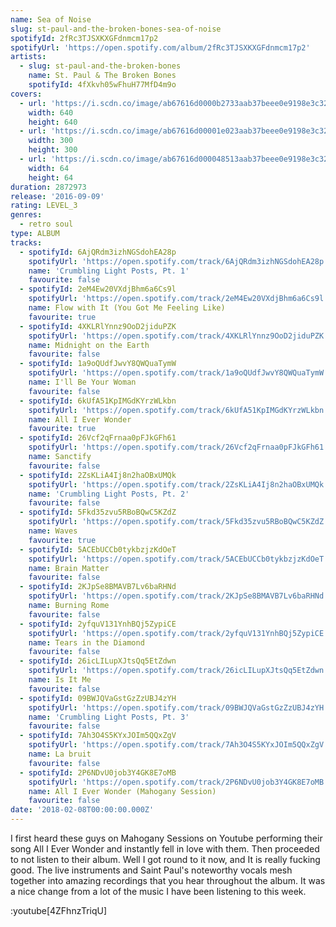 ```yaml
---
name: Sea of Noise
slug: st-paul-and-the-broken-bones-sea-of-noise
spotifyId: 2fRc3TJSXKXGFdnmcm17p2
spotifyUrl: 'https://open.spotify.com/album/2fRc3TJSXKXGFdnmcm17p2'
artists:
  - slug: st-paul-and-the-broken-bones
    name: St. Paul & The Broken Bones
    spotifyId: 4fXkvh05wFhuH77MfD4m9o
covers:
  - url: 'https://i.scdn.co/image/ab67616d0000b2733aab37beee0e9198e3c324e7'
    width: 640
    height: 640
  - url: 'https://i.scdn.co/image/ab67616d00001e023aab37beee0e9198e3c324e7'
    width: 300
    height: 300
  - url: 'https://i.scdn.co/image/ab67616d000048513aab37beee0e9198e3c324e7'
    width: 64
    height: 64
duration: 2872973
release: '2016-09-09'
rating: LEVEL_3
genres:
  - retro soul
type: ALBUM
tracks:
  - spotifyId: 6AjQRdm3izhNGSdohEA28p
    spotifyUrl: 'https://open.spotify.com/track/6AjQRdm3izhNGSdohEA28p'
    name: 'Crumbling Light Posts, Pt. 1'
    favourite: false
  - spotifyId: 2eM4Ew20VXdjBhm6a6Cs9l
    spotifyUrl: 'https://open.spotify.com/track/2eM4Ew20VXdjBhm6a6Cs9l'
    name: Flow with It (You Got Me Feeling Like)
    favourite: true
  - spotifyId: 4XKLRlYnnz9OoD2jiduPZK
    spotifyUrl: 'https://open.spotify.com/track/4XKLRlYnnz9OoD2jiduPZK'
    name: Midnight on the Earth
    favourite: false
  - spotifyId: 1a9oQUdfJwvY8QWQuaTymW
    spotifyUrl: 'https://open.spotify.com/track/1a9oQUdfJwvY8QWQuaTymW'
    name: I'll Be Your Woman
    favourite: false
  - spotifyId: 6kUfA51KpIMGdKYrzWLkbn
    spotifyUrl: 'https://open.spotify.com/track/6kUfA51KpIMGdKYrzWLkbn'
    name: All I Ever Wonder
    favourite: true
  - spotifyId: 26Vcf2qFrnaa0pFJkGFh61
    spotifyUrl: 'https://open.spotify.com/track/26Vcf2qFrnaa0pFJkGFh61'
    name: Sanctify
    favourite: false
  - spotifyId: 2ZsKLiA4Ij8n2haOBxUMQk
    spotifyUrl: 'https://open.spotify.com/track/2ZsKLiA4Ij8n2haOBxUMQk'
    name: 'Crumbling Light Posts, Pt. 2'
    favourite: false
  - spotifyId: 5Fkd35zvu5RBoBQwC5KZdZ
    spotifyUrl: 'https://open.spotify.com/track/5Fkd35zvu5RBoBQwC5KZdZ'
    name: Waves
    favourite: true
  - spotifyId: 5ACEbUCCb0tykbzjzKdOeT
    spotifyUrl: 'https://open.spotify.com/track/5ACEbUCCb0tykbzjzKdOeT'
    name: Brain Matter
    favourite: false
  - spotifyId: 2KJpSe8BMAVB7Lv6baRHNd
    spotifyUrl: 'https://open.spotify.com/track/2KJpSe8BMAVB7Lv6baRHNd'
    name: Burning Rome
    favourite: false
  - spotifyId: 2yfquV131YnhBQj5ZypiCE
    spotifyUrl: 'https://open.spotify.com/track/2yfquV131YnhBQj5ZypiCE'
    name: Tears in the Diamond
    favourite: false
  - spotifyId: 26icLILupXJtsQq5EtZdwn
    spotifyUrl: 'https://open.spotify.com/track/26icLILupXJtsQq5EtZdwn'
    name: Is It Me
    favourite: false
  - spotifyId: 09BWJQVaGstGzZzUBJ4zYH
    spotifyUrl: 'https://open.spotify.com/track/09BWJQVaGstGzZzUBJ4zYH'
    name: 'Crumbling Light Posts, Pt. 3'
    favourite: false
  - spotifyId: 7Ah3O4S5KYxJOIm5QQxZgV
    spotifyUrl: 'https://open.spotify.com/track/7Ah3O4S5KYxJOIm5QQxZgV'
    name: La bruit
    favourite: false
  - spotifyId: 2P6NDvU0job3Y4GK8E7oMB
    spotifyUrl: 'https://open.spotify.com/track/2P6NDvU0job3Y4GK8E7oMB'
    name: All I Ever Wonder (Mahogany Session)
    favourite: false
date: '2018-02-08T00:00:00.000Z'
---
```


I first heard these guys on Mahogany Sessions on Youtube performing their song All I Ever Wonder
and instantly fell in love with them. Then proceeded to not listen to their album. Well I
got round to it now, and It is really fucking good.  The live instruments and Saint Paul's
noteworthy vocals mesh together into amazing recordings that you hear throughout the album.
It was a nice change from a lot of the music I have been listening to this week.

:youtube[4ZFhnzTriqU]

